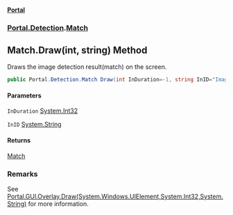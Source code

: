 #### [Portal](index.md 'index')
### [Portal.Detection](Portal.Detection.md 'Portal.Detection').[Match](Match.md 'Portal.Detection.Match')

## Match.Draw(int, string) Method

Draws the image detection result(match) on the screen.

```csharp
public Portal.Detection.Match Draw(int InDuration=-1, string InID="ImageDetection");
```
#### Parameters

<a name='Portal.Detection.Match.Draw(int,string).InDuration'></a>

`InDuration` [System.Int32](https://docs.microsoft.com/en-us/dotnet/api/System.Int32 'System.Int32')

<a name='Portal.Detection.Match.Draw(int,string).InID'></a>

`InID` [System.String](https://docs.microsoft.com/en-us/dotnet/api/System.String 'System.String')

#### Returns
[Match](Match.md 'Portal.Detection.Match')

### Remarks
See [Portal.GUI.Overlay.Draw(System.Windows.UIElement,System.Int32,System.String)](https://docs.microsoft.com/en-us/dotnet/api/Portal.GUI.Overlay.Draw#Portal_GUI_Overlay_Draw_System_Windows_UIElement,System_Int32,System_String_ 'Portal.GUI.Overlay.Draw(System.Windows.UIElement,System.Int32,System.String)') for more information.